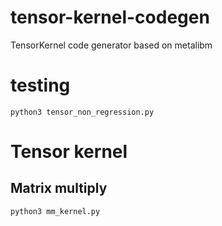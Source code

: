 # tensor-kernel-codegen
TensorKernel code generator based on metalibm


# testing

```
python3 tensor_non_regression.py 
```

# Tensor kernel

## Matrix multiply

```
python3 mm_kernel.py 
```
